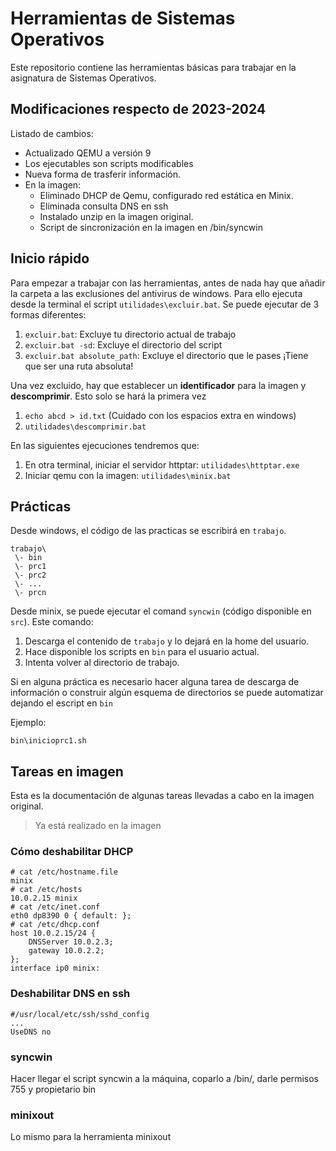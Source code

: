 # Herramientas de Sistemas Operativos

Este repositorio contiene las herramientas básicas para trabajar en la asignatura de Sistemas Operativos.

## Modificaciones respecto de 2023-2024

Listado de cambios:

- Actualizado QEMU a versión 9
- Los ejecutables son scripts modificables
- Nueva forma de trasferir información.
- En la imagen:
    - Eliminado DHCP de Qemu, configurado red estática en Minix.
    - Eliminada consulta DNS en ssh
    - Instalado unzip en la imagen original.
    - Script de sincronización en la imagen en /bin/syncwin

## Inicio rápido

Para empezar a trabajar con las herramientas, antes de nada hay que añadir la carpeta a las exclusiones del antivirus de windows. Para ello ejecuta desde la terminal el script `utilidades\excluir.bat`. 
Se puede ejecutar de 3 formas diferentes:

1. `excluir.bat`: Excluye tu directorio actual de trabajo
2. `excluir.bat -sd`: Excluye el directorio del script
3. `excluir.bat absolute_path`: Excluye el directorio que le pases ¡Tiene que ser una ruta absoluta!

Una vez excluido, hay que establecer un **identificador** para la imagen y **descomprimir**. Esto solo se hará la primera vez

1. ```echo abcd > id.txt``` (Cuidado con los espacios extra en windows)
2. ```utilidades\descomprimir.bat```

En las siguientes ejecuciones tendremos que:

1. En otra terminal, iniciar el servidor httptar: ```utilidades\httptar.exe```
2. Iniciar qemu con la imagen: ```utilidades\minix.bat```

## Prácticas

Desde windows, el código de las practicas se escribirá en ```trabajo```.

```
trabajo\
 \- bin
 \- prc1
 \- prc2
 \- ...
 \- prcn
```

Desde minix, se puede ejecutar el comand ```syncwin``` (código disponible en ```src```). Este comando:

1. Descarga el contenido de ```trabajo``` y lo dejará en la home del usuario.
2. Hace disponible los scripts en ```bin``` para el usuario actual.
3. Intenta volver al directorio de trabajo.

Si en alguna práctica es necesario hacer alguna tarea de descarga de información o construir algún esquema de directorios se puede automatizar dejando el escript en ```bin```

Ejemplo:

```bin\inicioprc1.sh```

## Tareas en imagen

Esta es la documentación de algunas tareas llevadas a cabo en la imagen original.

> Ya está realizado en la imagen

### Cómo deshabilitar DHCP

```
# cat /etc/hostname.file
minix
# cat /etc/hosts
10.0.2.15 minix
# cat /etc/inet.conf
eth0 dp8390 0 { default: };
# cat /etc/dhcp.conf
host 10.0.2.15/24 {
    DNSServer 10.0.2.3;
    gateway 10.0.2.2;
};
interface ip0 minix:
```

### Deshabilitar DNS en ssh

```
#/usr/local/etc/ssh/sshd_config
...
UseDNS no
```

### syncwin

Hacer llegar el script syncwin a la máquina, coparlo a /bin/, darle permisos 755 y propietario bin

### minixout

Lo mismo para la herramienta minixout

